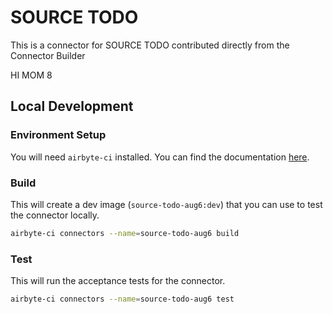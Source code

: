 # SOURCE TODO
This is a connector for SOURCE TODO contributed directly from the Connector Builder

HI MOM 8
## Local Development
### Environment Setup
You will need `airbyte-ci` installed. You can find the documentation [here](airbyte-ci).

### Build
This will create a dev image (`source-todo-aug6:dev`) that you can use to test the connector locally.
```bash
airbyte-ci connectors --name=source-todo-aug6 build
```

### Test
This will run the acceptance tests for the connector.
```bash
airbyte-ci connectors --name=source-todo-aug6 test
```
